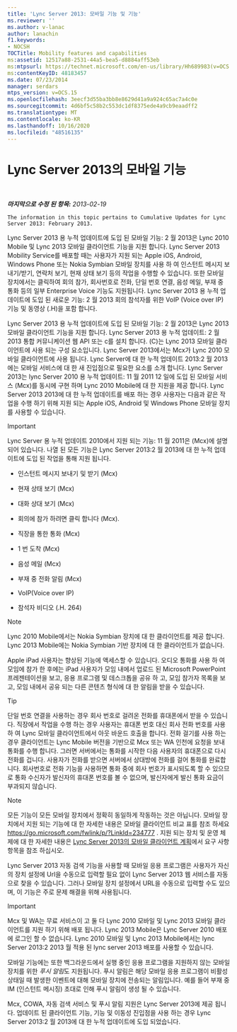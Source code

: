 ```yaml
---
title: 'Lync Server 2013: 모바일 기능 및 기능'
ms.reviewer: ''
ms.author: v-lanac
author: lanachin
f1.keywords:
- NOCSH
TOCTitle: Mobility features and capabilities
ms:assetid: 12517a88-2531-44a5-bea5-d8884aff53eb
ms:mtpsurl: https://technet.microsoft.com/en-us/library/Hh689983(v=OCS.15)
ms:contentKeyID: 48183457
ms.date: 07/23/2014
manager: serdars
mtps_version: v=OCS.15
ms.openlocfilehash: 3eecf3d55ba3bb8e8629d41a9a924c65ac7a4c0e
ms.sourcegitcommit: 4d6bf5c58b2c553dc1df8375ede4a9cb9eaadff2
ms.translationtype: MT
ms.contentlocale: ko-KR
ms.lasthandoff: 10/16/2020
ms.locfileid: "48516135"
---
```

# <a name="mobility-features-and-capabilities-in-lync-server-2013"></a>Lync Server 2013의 모바일 기능

<div data-xmlns="http://www.w3.org/1999/xhtml">

<div class="topic" data-xmlns="http://www.w3.org/1999/xhtml" data-msxsl="urn:schemas-microsoft-com:xslt" data-cs="https://msdn.microsoft.com/">

<div data-asp="https://msdn2.microsoft.com/asp">



</div>

<div id="mainSection">

<div id="mainBody">

<span> </span>

_**마지막으로 수정 된 항목:** 2013-02-19_

    The information in this topic pertains to Cumulative Updates for Lync Server 2013: February 2013.

Lync Server 2013 용 누적 업데이트에 도입 된 모바일 기능: 2 월 2013은 Lync 2010 Mobile 및 Lync 2013 모바일 클라이언트 기능을 지원 합니다. Lync Server 2013 Mobility Service를 배포할 때는 사용자가 지원 되는 Apple iOS, Android, Windows Phone 또는 Nokia Symbian 모바일 장치를 사용 하 여 인스턴트 메시지 보내기/받기, 연락처 보기, 현재 상태 보기 등의 작업을 수행할 수 있습니다. 또한 모바일 장치에서는 클릭하여 회의 참가, 회사번호로 전화, 단일 번호 연결, 음성 메일, 부재 중 통화 등의 일부 Enterprise Voice 기능도 지원됩니다. Lync Server 2013 용 누적 업데이트에 도입 된 새로운 기능: 2 월 2013 회의 참석자를 위한 VoIP (Voice over IP) 기능 및 동영상 (.H)을 포함 합니다.

Lync Server 2013 용 누적 업데이트에 도입 된 모바일 기능: 2 월 2013은 Lync 2013 모바일 클라이언트 기능을 지원 합니다. Lync Server 2013 용 누적 업데이트: 2 월 2013 통합 커뮤니케이션 웹 API 또는 c를 설치 합니다. (C)는 Lync 2013 모바일 클라이언트에 사용 되는 구성 요소입니다. Lync Server 2013에서는 Mcx가 Lync 2010 모바일 클라이언트에 사용 됩니다. Lync Server에 대 한 누적 업데이트 2013:2 월 2013에는 모바일 서비스에 대 한 새 진입점으로 필요한 요소를 소개 합니다. Lync Server 2013는 lync Server 2010 용 누적 업데이트: 11 월 2011 12 일에 도입 된 모바일 서비스 (Mcx)를 동시에 구현 하며 Lync 2010 Mobile에 대 한 지원을 제공 합니다. Lync Server 2013 2013에 대 한 누적 업데이트를 배포 하는 경우 사용자는 다음과 같은 작업을 수행 하기 위해 지원 되는 Apple iOS, Android 및 Windows Phone 모바일 장치를 사용할 수 있습니다.

<div>


> [!IMPORTANT]  
> Lync Server 용 누적 업데이트 2010에서 지원 되는 기능: 11 월 2011은 (Mcx)에 설명 되어 있습니다. 나열 된 모든 기능은 Lync Server 2013:2 월 2013에 대 한 누적 업데이트에 도입 된 작업을 통해 지원 됩니다.



</div>

  - 인스턴트 메시지 보내기 및 받기 (Mcx)

  - 현재 상태 보기 (Mcx)

  - 대화 상대 보기 (Mcx)

  - 회의에 참가 하려면 클릭 합니다 (Mcx).

  - 직장을 통한 통화 (Mcx)

  - 1 번 도착 (Mcx)

  - 음성 메일 (Mcx)

  - 부재 중 전화 알림 (Mcx)

  - VoIP(Voice over IP)

  - 참석자 비디오 (.H. 264)

<div>


> [!NOTE]  
> Lync 2010 Mobile에서는 Nokia Symbian 장치에 대 한 클라이언트를 제공 합니다. Lync 2013 Mobile에는 Nokia Symbian 기반 장치에 대 한 클라이언트가 없습니다.



</div>

Apple iPad 사용자는 향상된 기능에 액세스할 수 있습니다. 오디오 통화를 사용 하 여 모임에 참가 한 후에는 iPad 사용자가 모임 내에서 업로드 된 Microsoft PowerPoint 프레젠테이션을 보고, 응용 프로그램 및 데스크톱을 공유 하 고, 모임 참가자 목록을 보고, 모임 내에서 공유 되는 다른 콘텐츠 형식에 대 한 알림을 받을 수 있습니다.

<div>


> [!TIP]  
> 단일 번호 연결을 사용하는 경우 회사 번호로 걸려온 전화를 휴대폰에서 받을 수 있습니다. 직장에서 작업을 수행 하는 경우 사용자는 휴대폰 번호 대신 회사 전화 번호를 사용 하 여 Lync 모바일 클라이언트에서 아웃 바운드 호출을 합니다. 전화 걸기를 사용 하는 경우 클라이언트는 Lync Mobile 버전을 기반으로 Mcx 또는 WA 인천에 요청을 보내 통화를 수행 합니다. 그러면 서버에서는 통화를 시작한 다음 사용자의 휴대폰으로 다시 전화를 겁니다. 사용자가 전화를 받으면 서버에서 상대방에 전화를 걸어 통화를 완료합니다. 회사번호로 전화 기능을 사용하면 통화 중에 회사 번호가 표시되도록 할 수 있으므로 통화 수신자가 발신자의 휴대폰 번호를 볼 수 없으며, 발신자에게 발신 통화 요금이 부과되지 않습니다.



</div>

<div>


> [!NOTE]  
> 모든 기능이 모든 모바일 장치에서 정확히 동일하게 작동하는 것은 아닙니다. 모바일 장치에서 지원 되는 기능에 대 한 자세한 내용은 모바일 클라이언트 비교 표를 참조 하세요 <A href="https://go.microsoft.com/fwlink/p/?linkid=234777">https://go.microsoft.com/fwlink/p/?LinkId=234777</A> . 지원 되는 장치 및 운영 체제에 대 한 자세한 내용은 <A href="lync-server-2013-planning-for-mobile-clients.md">Lync Server 2013의 모바일 클라이언트 계획</A>에서 요구 사항 항목을 참조 하십시오.



</div>

Lync Server 2013 자동 검색 기능을 사용할 때 모바일 응용 프로그램은 사용자가 자신의 장치 설정에 Url을 수동으로 입력할 필요 없이 Lync Server 2013 웹 서비스를 자동으로 찾을 수 있습니다. 그러나 모바일 장치 설정에서 URL을 수동으로 입력할 수도 있으며, 이 기능은 주로 문제 해결을 위해 사용됩니다.

<div>


> [!IMPORTANT]  
> Mcx 및 WA는 무료 서비스이 고 둘 다 Lync 2010 모바일 및 Lync 2013 모바일 클라이언트를 지원 하기 위해 배포 됩니다. Lync 2013 Mobile은 Lync Server 2010 배포에 로그인 할 수 없습니다. Lync 2010 모바일 및 Lync 2013 Mobile에서는 lync Server 2013:2 2013 월 적용 된 lync server 2013 배포를 사용할 수 있습니다.



</div>

모바일 기능에는 또한 백그라운드에서 실행 중인 응용 프로그램을 지원하지 않는 모바일 장치를 위한 *푸시 알림*도 지원됩니다. 푸시 알림은 해당 모바일 응용 프로그램이 비활성 상태일 때 발생한 이벤트에 대해 모바일 장치에 전송되는 알림입니다. 예를 들어 부재 중 IM (인스턴트 메시징) 초대로 인해 푸시 알림이 생성 될 수 있습니다.

Mcx, COWA, 자동 검색 서비스 및 푸시 알림 지원은 Lync Server 2013에 제공 됩니다. 업데이트 된 클라이언트 기능, 기능 및 이동성 진입점을 사용 하는 경우 Lync Server 2013:2 월 2013에 대 한 누적 업데이트에 도입 되었습니다.

</div>

<span> </span>

</div>

</div>

</div>


